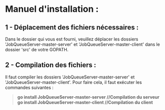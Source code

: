 # Manuel d'installation :

## 1 - Déplacement des fichiers nécessaires :
Dans le dossier qui vous est fourni, veuillez déplacer les dossiers 'JobQueueServer-master-server'
et 'JobQueueServer-master-client' dans le dossier 'src' de votre GOPATH.

## 2 - Compilation des fichiers :
Il faut compiler les dossiers 'JobQueueServer-master-server' et 'JobQueueServer-master-client'.
Pour faire cela, il faut exécuter les commandes suivantes :

  >**go install JobQueueServer-master-server //Compilation du serveur
  >go install JobQueueServer-master-client //Compilation du client**
